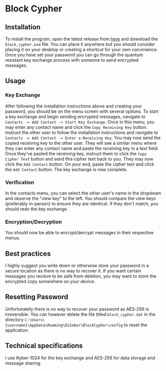 # Block Cypher
## Installation 
To install the program, open the latest release from [here](https://github.com/DiSaber/block_cypher/releases/latest) and download the `block_cypher.exe` file. You can place it anywhere but you should consider placing it on your desktop or creating a shortcut for your own convinience. Once you have set your password you can go through the quantum resistant key exchange process with someone to send encrypted messages.
## Usage
### Key Exchange
After following the installation instructions above and creating your password, you should be on the menu screen with several options. To start a key exchange and begin sending encrypted messages, navigate to `Contacts -> Add Contact -> Start Key Exchange`. Once in this menu, you may enter any contact name and click the `Copy Receiving Key` button. Instruct the other user to follow the installation instructions and navigate to `Contacts -> Add Contact -> Enter a Receiving Key`. You may now send the copied receiving key to the other user. They will see a similar menu where they can enter any contact name and paste the receiving key in a text field. Once they've pasted the receiving key, instruct them to click the `Copy Cipher Text` button and send this cipher text back to you. They may now click the `Add Contact` button. On your end, paste the cipher text and click the `Add Contact` button. The key exchange is now complete.
### Verification
In the contacts menu, you can select the other user's name in the dropdown and observe the "view key" to the left. You should compare the view keys (preferably in-person) to ensure they are identical. If they don't match, you should redo the key exchange.
### Encryption/Decryption
You should now be able to encrypt/decrypt messages in their respective menus.
## Best practices
I highly suggest you write down or otherwise store your password in a secure location as there is no way to recover it. If you want certain messages you recieve to be safe from deletion, you may want to store the encrypted copy somewhere on your device.
## Resetting Password
Unfortunately there is no way to recover your password as AES-256 is irreversible. You can however delete the file titled `block_cypher.dat` in the directory `C:\Users\{username}\AppData\Roaming\DiSaber\BlockCypher\config` to reset the application.
## Technical specifications
I use Kyber-1024 for the key exchange and AES-256 for data storage and message sharing.

